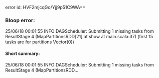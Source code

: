 error id: HVF2mjcqGo/Yjj9p51C9WA==
### Bloop error:

25/06/18 00:01:55 INFO DAGScheduler: Submitting 1 missing tasks from ResultStage 4 (MapPartitionsRDD[21] at show at main.scala:37) (first 15 tasks are for partitions Vector(0))
#### Short summary: 

25/06/18 00:01:55 INFO DAGScheduler: Submitting 1 missing tasks from ResultStage 4 (MapPartitionsRDD...